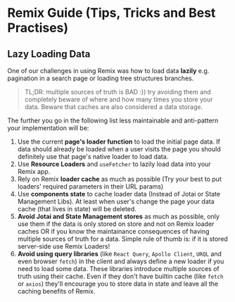 # Remix Guide (Tips, Tricks and Best Practises)

## Lazy Loading Data
One of our challenges in using Remix was how to load data **lazily** e.g. pagination in a search page or loading tree structures branches.  

> TL;DR: multiple sources of truth is BAD :)) try avoiding them and completely beware of where and how many times you store your data. Beware that caches are also considered a data storage.  

The further you go in the following list less maintainable and anti-pattern your implementation will be:

  1. Use the current **page's loader function** to load the initial page data. If data should already be loaded when a user visits the page you should definitely use that page's native loader to load data.
  2. Use **Resource Loaders** and `useFetcher` to lazily load data into your Remix app.
  3. Rely on Remix **loader cache** as much as possible (Try your best to put loaders' required parameters in their URL params)
  4. Use **components state** to cache loader data (Instead of Jotai or State Management Libs). At least when user's change the page your data cache (that lives in state) will be deleted.
  5. **Avoid Jotai and State Management stores** as much as possible, only use them if the data is only stored on store and not on Remix loader caches OR if you know the maintainance consequences of having multiple sources of truth for a data. Simple rule of thumb is: if it is stored server-side use Remix Loaders!
  7. **Avoid using query libraries** (like `React Query`, `Apollo Client`, `URQL` and even browser `fetch`) in the client and always define a new loader if you need to load some data. These libraries introduce multiple sources of truth using their cache. Even if they don't have builtin cache (like `fetch` or `axios`) they'll encourage you to store data in state and leave all the caching benefits of Remix.
